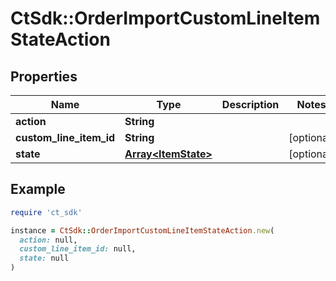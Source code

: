 # CtSdk::OrderImportCustomLineItemStateAction

## Properties

| Name | Type | Description | Notes |
| ---- | ---- | ----------- | ----- |
| **action** | **String** |  |  |
| **custom_line_item_id** | **String** |  | [optional] |
| **state** | [**Array&lt;ItemState&gt;**](ItemState.md) |  | [optional] |

## Example

```ruby
require 'ct_sdk'

instance = CtSdk::OrderImportCustomLineItemStateAction.new(
  action: null,
  custom_line_item_id: null,
  state: null
)
```

